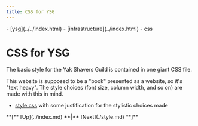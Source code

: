 ```yaml
---
title: CSS for YSG
---
```

<nav class="crumbs">
- [ysg](../../index.html)
- [infrastructure](../index.html)
- css
</nav>

# CSS for YSG

The basic style for the Yak Shavers Guild is contained in one giant
CSS file.

This website is supposed to be a "book" presented as a website, so
it's "text heavy". The style choices (font size, column width, and so
on) are made with this in mind.

- [style.css](./style.md) with some justification for the stylistic
  choices made

<footer>
**[** [Up](../index.md) **|** [Next](./style.md) **]**
</footer>

